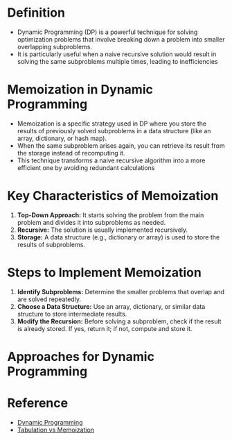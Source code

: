 # Definition
* Dynamic Programming (DP) is a powerful technique for solving optimization problems that involve breaking down a problem into smaller overlapping subproblems.
* It is particularly useful when a naive recursive solution would result in solving the same subproblems multiple times, leading to inefficiencies

# Memoization in Dynamic Programming
* Memoization is a specific strategy used in DP where you store the results of previously solved subproblems in a data structure (like an array, dictionary, or hash map).
* When the same subproblem arises again, you can retrieve its result from the storage instead of recomputing it.
* This technique transforms a naive recursive algorithm into a more efficient one by avoiding redundant calculations

# Key Characteristics of Memoization
1. **Top-Down Approach:** It starts solving the problem from the main problem and divides it into subproblems as needed.
2. **Recursive:** The solution is usually implemented recursively.
3. **Storage:** A data structure (e.g., dictionary or array) is used to store the results of subproblems.

# Steps to Implement Memoization
1. **Identify Subproblems:** Determine the smaller problems that overlap and are solved repeatedly.
2. **Choose a Data Structure:** Use an array, dictionary, or similar data structure to store intermediate results.
3. **Modify the Recursion:** Before solving a subproblem, check if the result is already stored. If yes, return it; if not, compute and store it.



# Approaches for Dynamic Programming


# Reference
* [Dynamic Programming](https://www.javatpoint.com/dynamic-programming)
* [Tabulation vs Memoization](https://www.javatpoint.com/tabulation-vs-memoization)

